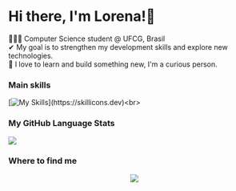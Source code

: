 # Hi there, I'm Lorena!👋 
👩🏻‍💻 Computer Science student @ UFCG, Brasil<br/>
✔ My goal is to strengthen my development skills and explore new technologies.<br/>
💭 I love to learn and build something new, I'm a curious person.<br/>

### Main skills
[![My Skills](https://skillicons.dev/icons?i=py,github,git,mysql,eclipse,java,linux,vscode,windows,)](https://skillicons.dev)<br>

### My GitHub Language Stats
![](https://github-readme-stats.vercel.app/api?username=lorenamariaagra&theme=radical&hide_border=false&include_all_commits=true&count_private=true)<br/>

### Where to find me
<div align="center">
  <a href="mailto:lorena.maria.luna.almeida.agra@ccc.ufcg.edu"><img src="https://img.shields.io/badge/Gmail-D14836?style=for-the-badge&logo=gmail&logoColor=white&color=black" /></a>
<br>
